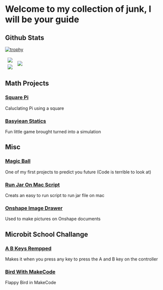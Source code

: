 # Welcome to my collection of junk, I will be your guide

## Github Stats
[![trophy](https://github-profile-trophy.vercel.app/?username=ryo-ma&theme=gruvbox)](https://github.com/ryo-ma/github-profile-trophy)
<table class="tg">
<thead>
  <tr>
    <td class="tg-0pky">
      <img src="https://github-readme-streak-stats.herokuapp.com?user=SGlombicki&theme=gruvbox&hide_border=true" />
    </td>
    <td class="tg-0pky" rowspan="2">
      <img src="https://github-readme-stats.vercel.app/api/top-langs/?username=SGlombicki&theme=gruvbox&hide_border=true" />
    </td>
  </tr>
  <tr>
    <td class="tg-0pky">
      <img src="https://github-readme-stats.vercel.app/api?username=SGlombicki&show_icons=true&theme=gruvbox&hide_border=true)](https://github.com/anuraghazra/github-readme-stats" />
    </td>
  </tr>
</thead>
</table>

## Math Projects

### [Square Pi](https://github.com/SGlombicki/SquarePi)
Caluclating Pi using a square

### [Basyiean Statics](https://github.com/SGlombicki/Bayesian-statistics)
Fun little game brought turned into a simulation

## Misc

### [Magic Ball](https://github.com/SGlombicki/MagicBall)
One of my first projects to predict you future (Code is terrible to look at)

### [Run Jar On Mac Script](https://github.com/SGlombicki/Run-Jar-On-Mac)
Creats an easy to run script to run jar file on mac

### [Onshape Image Drawer](https://github.com/SGlombicki/Onshape-Image-Drawer)
Used to make pictures on Onshape documents

## Microbit School Challange

### [A B Keys Rempped](https://github.com/SGlombicki/MicroBit-A-B-Key-mapped)
Makes it when you press any key to press the A and B key on the controller

### [Bird With MakeCode](https://github.com/SGlombicki/Bird_With_MakeCode)
Flappy Bird in MakeCode
